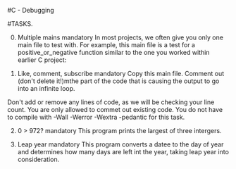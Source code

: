 #C - Debugging

#TASKS.

0. Multiple mains
mandatory
In most projects, we often give you only one main file to test with. For example, this main file is a test for a positive_or_negative function similar to the one you worked within earlier C project:

1. Like, comment, subscribe
mandatory
Copy this main file. Comment out (don't delete it!)mthe part of the code that is causing the output to go into an infinite loop.

Don't add or remove any lines of code, as we will be checking your line count. You are only allowed to commet out existing code.
You do not have to compile with -Wall -Werror -Wextra -pedantic for this task.

2. 0 > 972?
mandatory
This program prints the largest of three intergers.

3. Leap year
mandatory
This program converts a datee to the day of year and determines how many days are left int the year, taking leap year into consideration.

